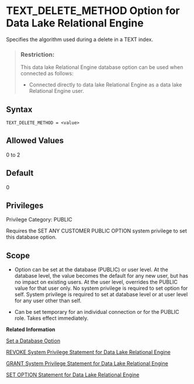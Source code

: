 <!-- loioa663868b84f21015a23cbc124262f0e9 -->

# TEXT\_DELETE\_METHOD Option for Data Lake Relational Engine

Specifies the algorithm used during a delete in a TEXT index.



> ### Restriction:  
> This data lake Relational Engine database option can be used when connected as follows:
> 
> -   Connected directly to data lake Relational Engine as a data lake Relational Engine user.



<a name="loioa663868b84f21015a23cbc124262f0e9__section_zx3_g24_hrb"/>

## Syntax

```
TEXT_DELETE_METHOD = <value>
```



## Allowed Values

0 to 2



## Default

0



<a name="loioa663868b84f21015a23cbc124262f0e9__section_k3c_gxb_3qb"/>

## Privileges

Privilege Category: PUBLIC

Requires the SET ANY CUSTOMER PUBLIC OPTION system privilege to set this database option.



## Scope

-   Option can be set at the database \(PUBLIC\) or user level. At the database level, the value becomes the default for any new user, but has no impact on existing users. At the user level, overrides the PUBLIC value for that user only. No system privilege is required to set option for self. System privilege is required to set at database level or at user level for any user other than self.

-   Can be set temporary for an individual connection or for the PUBLIC role. Takes effect immediately.


**Related Information**  


[Set a Database Option](set-a-database-option-0dcb893.md "You set options with the SET OPTION statement.")

[REVOKE System Privilege Statement for Data Lake Relational Engine](../080-sql-statements/revoke-system-privilege-statement-for-data-lake-relational-engine-a3eadda.md "Removes specific system privileges from specific users and the right to administer the privilege.")

[GRANT System Privilege Statement for Data Lake Relational Engine](../080-sql-statements/grant-system-privilege-statement-for-data-lake-relational-engine-a3dfcb0.md "Grants specific system privileges to users or roles, with or without administrative rights.")

[SET OPTION Statement for Data Lake Relational Engine](../080-sql-statements/set-option-statement-for-data-lake-relational-engine-a625da7.md "Changes options that affect the behavior of the database and its compatibility with Transact-SQL. Setting the value of an option can change the behavior for all users or an individual user, in either a temporary or permanent scope.")

